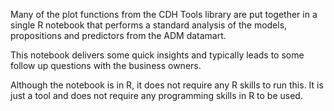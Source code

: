 Many of the plot functions from the CDH Tools library are put together in a single R notebook that performs a standard analysis of the models, propositions and predictors from the ADM datamart.

This notebook delivers some quick insights and typically leads to some follow up questions with the business owners.

Although the notebook is in R, it does not require any R skills to run this. It is just a tool and does not require any programming skills in R to be used.

